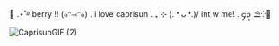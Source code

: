 🍹 .⋆˚࿔ berry !! (๑ᵔ⤙ᵔ๑) . 
         i love caprisun . ₊ ⊹ 
    (. ❛ ᴗ ❛.)/ int w me! . ၄၃ ⛱️⁛🌅
  ![CaprisunGIF (2)](https://github.com/user-attachments/assets/4fca5e7f-51ff-4b5b-852a-c0d6de10388a)








